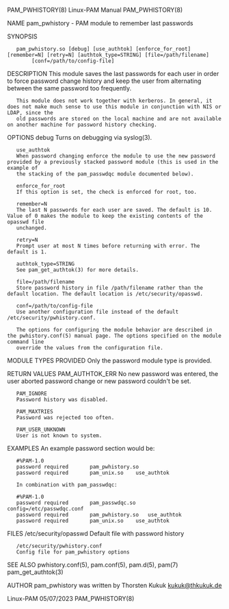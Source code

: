 PAM_PWHISTORY(8)						       Linux-PAM Manual							      PAM_PWHISTORY(8)

NAME
       pam_pwhistory - PAM module to remember last passwords

SYNOPSIS

       pam_pwhistory.so [debug] [use_authtok] [enforce_for_root] [remember=N] [retry=N] [authtok_type=STRING] [file=/path/filename]
			[conf=/path/to/config-file]

DESCRIPTION
       This module saves the last passwords for each user in order to force password change history and keep the user from alternating between the same
       password too frequently.

       This module does not work together with kerberos. In general, it does not make much sense to use this module in conjunction with NIS or LDAP, since the
       old passwords are stored on the local machine and are not available on another machine for password history checking.

OPTIONS
       debug
	   Turns on debugging via syslog(3).

       use_authtok
	   When password changing enforce the module to use the new password provided by a previously stacked password module (this is used in the example of
	   the stacking of the pam_passwdqc module documented below).

       enforce_for_root
	   If this option is set, the check is enforced for root, too.

       remember=N
	   The last N passwords for each user are saved. The default is 10. Value of 0 makes the module to keep the existing contents of the opasswd file
	   unchanged.

       retry=N
	   Prompt user at most N times before returning with error. The default is 1.

       authtok_type=STRING
	   See pam_get_authtok(3) for more details.

       file=/path/filename
	   Store password history in file /path/filename rather than the default location. The default location is /etc/security/opasswd.

       conf=/path/to/config-file
	   Use another configuration file instead of the default /etc/security/pwhistory.conf.

       The options for configuring the module behavior are described in the pwhistory.conf(5) manual page. The options specified on the module command line
       override the values from the configuration file.

MODULE TYPES PROVIDED
       Only the password module type is provided.

RETURN VALUES
       PAM_AUTHTOK_ERR
	   No new password was entered, the user aborted password change or new password couldn't be set.

       PAM_IGNORE
	   Password history was disabled.

       PAM_MAXTRIES
	   Password was rejected too often.

       PAM_USER_UNKNOWN
	   User is not known to system.

EXAMPLES
       An example password section would be:

	   #%PAM-1.0
	   password	required       pam_pwhistory.so
	   password	required       pam_unix.so	  use_authtok

       In combination with pam_passwdqc:

	   #%PAM-1.0
	   password	required       pam_passwdqc.so	  config=/etc/passwdqc.conf
	   password	required       pam_pwhistory.so	  use_authtok
	   password	required       pam_unix.so	  use_authtok

FILES
       /etc/security/opasswd
	   Default file with password history

       /etc/security/pwhistory.conf
	   Config file for pam_pwhistory options

SEE ALSO
       pwhistory.conf(5), pam.conf(5), pam.d(5), pam(7) pam_get_authtok(3)

AUTHOR
       pam_pwhistory was written by Thorsten Kukuk <kukuk@thkukuk.de>

Linux-PAM								  05/07/2023							      PAM_PWHISTORY(8)
